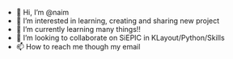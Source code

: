- 👋 Hi, I’m @naim
- 👀 I’m interested in learning, creating and sharing new project
- 🌱 I’m currently learning many things!!
- 💞️ I’m looking to collaborate on SiEPIC in KLayout/Python/Skills
- 📫 How to reach me though my email

<!---
naimece/naimece is a ✨ special ✨ repository because its `README.md` (this file) appears on your GitHub profile.
You can click the Preview link to take a look at your changes.
--->

